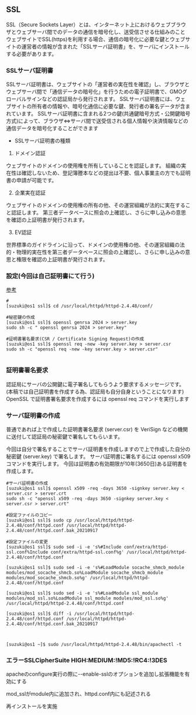 ## SSL
SSL（Secure Sockets Layer）とは、インターネット上におけるウェブブラウザとウェブサーバ間でのデータの通信を暗号化し、送受信させる仕組みのこと
ウェブサイトでSSL(https)を利用する場合、通信の暗号化に必要な鍵とウェブサイトの運営者の情報が含まれた「SSLサーバ証明書」を、サーバにインストールする必要があります。

### SSLサーバ証明書
SSLサーバ証明書は、ウェブサイトの「運営者の実在性を確認」し、ブラウザとウェブサーバ間で「通信データの暗号化」を行うための電子証明書で、GMOグローバルサインなどの認証局から発行されます。
SSLサーバ証明書には、ウェブサイトの所有者の情報や、暗号化通信に必要な鍵、発行者の署名データが含まれています。
SSLサーバ証明書に含まれる2つの鍵(共通鍵暗号方式・公開鍵暗号方式)によって、ブラウザ⇔サーバ間で送受信される個人情報や決済情報などの通信データを暗号化することができます

- SSLサーバ証明書の種類
1. ドメイン認証  

ウェブサイトのドメインの使用権を所有していることを認証します。
組織の実在性は確認しないため、登記簿謄本などの提出は不要、個人事業主の方でも証明書の申請が可能です。

2. 企業実在認証

ウェブサイトのドメインの使用権の所有の他、その運営組織が法的に実在すること認証します。
第三者データベースに照会の上確認し、さらに申し込みの意思を確認の上証明書が発行されます。

3. EV認証

世界標準のガイドラインに沿って、ドメインの使用権の他、その運営組織の法的・物理的実在性を第三者データベースに照会の上確認し、さらに申し込みの意思と権限を確認の上証明書が発行されます。

### 設定(今回は自己証明書にて行う)
[参考](https://weblabo.oscasierra.net/openssl-gencert-1/)
```
#
[suzuki@os1 ssl]$ cd /usr/local/httpd/httpd-2.4.48/conf/

#秘密鍵の作成
[suzuki@os1 ssl]$ openssl genrsa 2024 > server.key
sudo sh -c " openssl genrsa 2024 > server.key"

#証明書署名要求(CSR / Certificate Signing Request)の作成
[suzuki@os1 ssl]$ openssl req -new -key server.key > server.csr
sudo sh -c "openssl req -new -key server.key > server.csr"


```
###  証明書署名要求
認証局にサーバの公開鍵に電子署名してもらうよう要求するメッセージです。 (本稿では自己証明書を作成する為、認証局も自分自身ということになります) OpenSSL で証明書署名要求を作成するには openssl req コマンドを実行します

### サーバ証明書の作成
普通であれば上で作成した証明書署名要求 (server.csr) を VeriSign などの機関に送付して認証局の秘密鍵で署名してもらいます。

今回は自分で署名することでサーバ証明書を作成しますので上で作成した自分の秘密鍵 (server.key) で署名します。 サーバ証明書に署名するには openssl x509 コマンドを実行します。 今回は証明書の有効期限が10年(3650日)ある証明書を作成します。

```
#サーバ証明書の作成
[suzuki@os1 ssl]$ openssl x509 -req -days 3650 -signkey server.key < server.csr > server.crt
sudo sh -c "openssl x509 -req -days 3650 -signkey server.key < server.csr > server.crt"

#設定ファイルのコピー
[suzuki@os1 ssl]$ sudo cp /usr/local/httpd/httpd-2.4.48/conf/httpd.conf /usr/local/httpd/httpd-2.4.48/conf/httpd.conf.bak_20210917

#設定ファイルの変更
[suzuki@os1 ssl]$ sudo sed -i -e 's%#Include conf/extra/httpd-ssl.conf%Include conf/extra/httpd-ssl.conf%g' /usr/local/httpd/httpd-2.4.48/conf/httpd.conf

[suzuki@os1 ssl]$ sudo sed -i -e 's%#LoadModule socache_shmcb_module modules/mod_socache_shmcb.so%LoadModule socache_shmcb_module modules/mod_socache_shmcb.so%g' /usr/local/httpd/httpd-2.4.48/conf/httpd.conf

[suzuki@os1 ssl]$ sudo sed -i -e 's%#LoadModule ssl_module modules/mod_ssl.so%LoadModule ssl_module modules/mod_ssl.so%g' /usr/local/httpd/httpd-2.4.48/conf/httpd.conf

[suzuki@os1 ssl]$ diff -i /usr/local/httpd/httpd-2.4.48/conf/httpd.conf /usr/local/httpd/httpd-2.4.48/conf/httpd.conf.bak_20210917



[suzuki@os1 ~]$ sudo /usr/local/httpd/httpd-2.4.48/bin/apachectl -t

```

### エラーSSLCipherSuite HIGH:MEDIUM:!MD5:!RC4:!3DES
apacheのconfigure実行の際に--enable-sslのオプションを追加し拡張機能を有効にする

mod_sslがmodule内に追加され、httpd.conf内にも記述される

再インストールを実施

